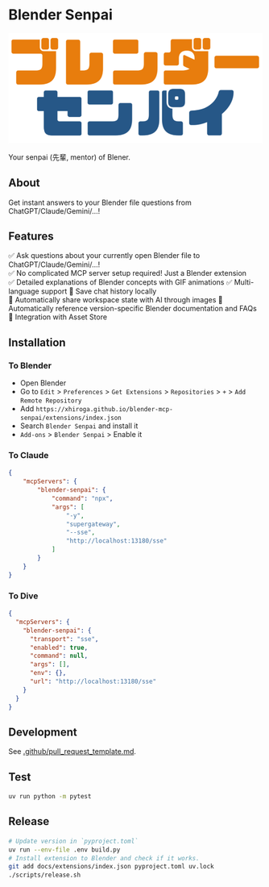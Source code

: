 # Blender Senpai

![Logo](docs/assets/logo/logo.png)

Your senpai (先輩, mentor) of Blener.

## About

Get instant answers to your Blender file questions from ChatGPT/Claude/Gemini/...!

## Features

✅ Ask questions about your currently open Blender file to ChatGPT/Claude/Gemini/...!  
✅ No complicated MCP server setup required! Just a Blender extension  
✅ Detailed explanations of Blender concepts with GIF animations
✅ Multi-language support
🔁 Save chat history locally  
🔁 Automatically share workspace state with AI through images
🔁 Automatically reference version-specific Blender documentation and FAQs  
🔁 Integration with Asset Store

## Installation

### To Blender

- Open Blender
- Go to `Edit` > `Preferences` > `Get Extensions` > `Repositories` > `+` > `Add Remote Repository`
- Add `https://xhiroga.github.io/blender-mcp-senpai/extensions/index.json`
- Search `Blender Senpai` and install it
- `Add-ons` > `Blender Senpai` > Enable it

### To Claude

```json
{
    "mcpServers": {
        "blender-senpai": {
            "command": "npx",
            "args": [
                "-y",
                "supergateway",
                "--sse",
                "http://localhost:13180/sse"
            ]
        }
    }
}
```

### To Dive

```json
{
  "mcpServers": {
    "blender-senpai": {
      "transport": "sse",
      "enabled": true,
      "command": null,
      "args": [],
      "env": {},
      "url": "http://localhost:13180/sse"
    }
  }
}
```

## Development

See [.github/pull_request_template.md](.github/pull_request_template.md).

## Test

```sh
uv run python -m pytest
```

## Release

```sh
# Update version in `pyproject.toml`
uv run --env-file .env build.py
# Install extension to Blender and check if it works.
git add docs/extensions/index.json pyproject.toml uv.lock
./scripts/release.sh
```
